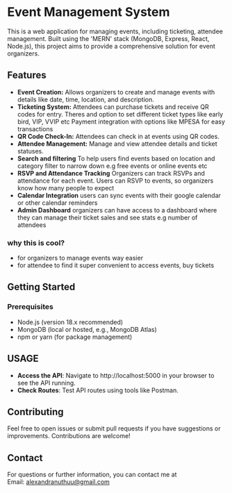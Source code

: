 # Event Management System

This is a web application for managing events, including ticketing, attendee management. Built using the 'MERN' stack (MongoDB, Express, React, Node.js), this project aims to provide a comprehensive solution for event organizers.

## Features

- **Event Creation:** Allows organizers to create and manage events with details like date, time, location, and description.
- **Ticketing System:** 
Attendees can purchase tickets and receive QR codes for entry.
Theres and option to set different ticket types like early bird, VIP, VVIP etc
Payment integration with options like MPESA for easy transactions
- **QR Code Check-In:** Attendees can check in at events using QR codes.
- **Attendee Management:** Manage and view attendee details and ticket statuses.
- **Search and filtering**
To help users find events based on location and category
filter to narrow down e.g free events or online events etc
- **RSVP and Attendance Tracking**
Organizers can track RSVPs and attendance for each event.
Users can RSVP to events, so organizers know how many people to expect
- **Calendar Integration**
users can sync events with their google calendar or other calendar reminders
- **Admin Dashboard**
organizers can have access to a dashboard where they can manage their ticket sales and see stats e.g number of attendees

### why this is cool? 
- for organizers to manage events way easier
- for attendee to find it super convenient to access events, buy tickets

## Getting Started

### Prerequisites

- Node.js (version 18.x recommended)
- MongoDB (local or hosted, e.g., MongoDB Atlas)
- npm or yarn (for package management)

## USAGE
- **Access the API**: Navigate to http://localhost:5000 in your browser to see the API running.
- **Check Routes**: Test API routes using tools like Postman.

## Contributing
Feel free to open issues or submit pull requests if you have suggestions or improvements. Contributions are welcome!

## Contact
For questions or further information, you can contact me at  
Email: <a href="alexandranuthuu@gmail.com">alexandranuthuu@gmail.com</a>


